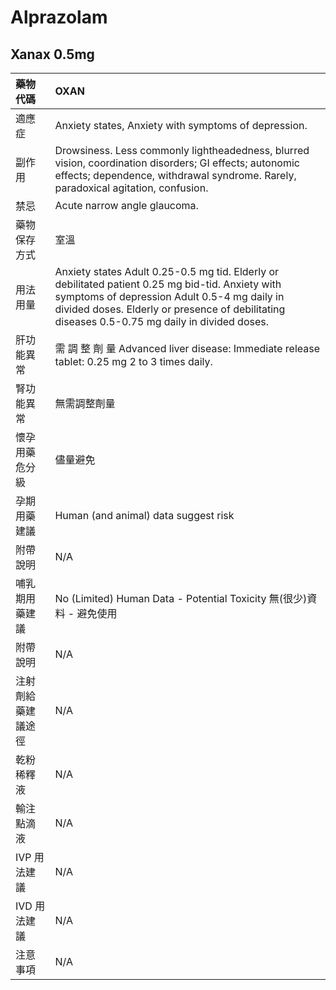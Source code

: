 # Alprazolam

## Xanax 0.5mg

| 藥物代碼           | OXAN                                                                                                                                                                                                                                              |
|:-------------------|:--------------------------------------------------------------------------------------------------------------------------------------------------------------------------------------------------------------------------------------------------|
| 適應症             | Anxiety states, Anxiety with symptoms of depression.                                                                                                                                                                                              |
| 副作用             | Drowsiness. Less commonly lightheadedness, blurred vision, coordination disorders; GI effects; autonomic effects; dependence, withdrawal syndrome. Rarely, paradoxical agitation, confusion.                                                      |
| 禁忌               | Acute narrow angle glaucoma.                                                                                                                                                                                                                      |
| 藥物保存方式       | 室溫                                                                                                                                                                                                                                              |
| 用法用量           | Anxiety states Adult 0.25-0.5 mg tid. Elderly or debilitated patient 0.25 mg bid-tid. Anxiety with symptoms of depression Adult 0.5-4 mg daily in divided doses. Elderly or presence of debilitating diseases 0.5-0.75 mg daily in divided doses. |
| 肝功能異常         | 需 調 整 劑 量  Advanced liver disease: Immediate release tablet: 0.25 mg 2 to 3 times daily.                                                                                                                                                     |
| 腎功能異常         | 無需調整劑量                                                                                                                                                                                                                                      |
| 懷孕用藥危分級     | 儘量避免                                                                                                                                                                                                                                          |
| 孕期用藥建議       | Human (and animal) data suggest risk                                                                                                                                                                                                              |
| 附帶說明           | N/A                                                                                                                                                                                                                                               |
| 哺乳期用藥建議     | No (Limited) Human Data - Potential Toxicity 無(很少)資料 - 避免使用                                                                                                                                                                              |
| 附帶說明           | N/A                                                                                                                                                                                                                                               |
| 注射劑給藥建議途徑 | N/A                                                                                                                                                                                                                                               |
| 乾粉稀釋液         | N/A                                                                                                                                                                                                                                               |
| 輸注點滴液         | N/A                                                                                                                                                                                                                                               |
| IVP 用法建議       | N/A                                                                                                                                                                                                                                               |
| IVD 用法建議       | N/A                                                                                                                                                                                                                                               |
| 注意事項           | N/A                                                                                                                                                                                                                                               |

